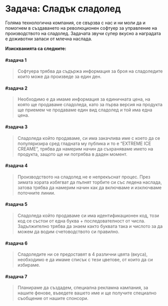# **Задача**: Сладък сладолед

Голяма технологична компания, се свързва с нас и ни моли да и помогнем в създаването на
революционен софтуер за управление на производството на сладолед. Задачата звучи супер
вкусно а наградата е доживотни запаси от млечна наслада. 

**Изискванията са следните:**

#### **#задача 1** 
>Софтуера трябва да съдържа информация за броя на сладоледите които може да произведе за един ден. 

#### **#задача 2** 
> Необходимо е да имаме информация за единичната цена, на която ще продаваме сладоледа, като за първа версия на продукта ще приемем че продаваме един вид сладолед и той има една цена.

#### **#задача 3** 
> Сладоледа който продаваме, си има закачлива име с което да се популяризира сред гладната му публика и то е “EXTREME ICE CREAME”, трябва да намерим начин да съхраняваме името на продукта, защото ще ни потрябва в даден момент.

#### **#задача 4** 
> Производството на сладолед не е непрекъснат процес. През зимата хората избягват да пълнят торбите си със ледена наслада, затова трябва да намерим начин как да включваме и изключваме поточните линии.

#### **#задача 5** 
> Сладоледа който продаваме си има идентификационен код, този код се състои от една буква + последователност от числа. Задължително трябва да знаем както буквата така и числото за да можем да водим счетоводството си правилно. 

#### **#задача 6** 
> Сладоледите ни се предоставят в 4 различни цвята (вкуса), необходимо е да имаме списък с тези цветове, от които да си избираме.

#### **#задача 7** 
> Планираме да създадем, специална рекламна кампания, за нашите фенове, въведете вашето име и ще получите специално съобщение от нашите спонсори.